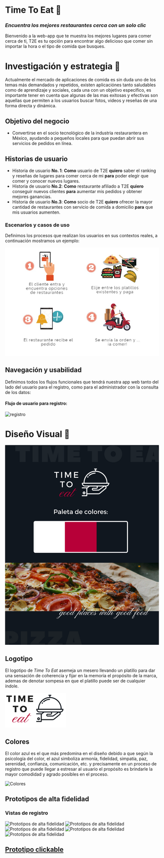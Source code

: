 
# Time To Eat :fork_and_knife:
### *Encuentra los mejores restaurantes cerca con un solo clic*

Bienvenido a la web-app que te muestra los mejores lugares para comer cerca de ti, T2E es tu opción para encontrar algo delicioso que comer sin importar la hora o el tipo de comida que busques.

# Investigación y estrategia :pencil:

Actualmente el mercado de aplicaciones de comida es sin duda uno de los temas más demandados y repetidos, existen aplicaciónes tanto saludables como de aprendizaje y sociales, cada una con un objetivo específico, es importante tener en cuenta que algunas de las mas exitosas y efectivas son aquellas que permiten a los usuarios buscar fotos, videos y reseñas de una forma directa y dinámica.

## Objetivo del negocio

 - Convertirse en el socio tecnológico de la industria restaurantera en México, ayudando a pequeños locales para que puedan abrir sus servicios de pedidos en línea.

## Historias de usuario

- Historia de usuario **No. 1**: **Como** usuario de T2E **quiero** saber el ranking y reseñas de lugares para comer cerca de mi **para** poder elegir que comer y conocer nuevos lugares.
- Historia de usuario **No.2**: **Como** restaurante afiliado a T2E **quiero** conseguir nuevos clientes **para** aumentar mis pedidos y obtener mejores ganancias.
- Historia de usuario **No.3**: **Como** socio de T2E **quiero** ofrecer la mayor cantidad de restaurantes con servicio de comida a domicilio **para** que mis usuarios aumenten.

### Escenarios y casos de uso

 Definimos los procesos que realizan los usuarios en sus contextos reales, a continuación mostramos un ejemplo:

![Escenario](src/images/escenario.jpg)

## Navegación y usabilidad

Definimos todos los flujos funcionales que tendrá nuestra app web tanto del lado del usuario para el registro, como para el administrador con la consulta de los datos:

#### Flujo de usuario para registro:

![registro](src/images/flujo.jpg)

# Diseño Visual :art:

![Propuesta de diseño](src/images/propuesta.png)

## Logotipo

El logotipo de *Time To Eat* asemeja un mesero llevando un platillo para dar una sensación de coherencia y fijar en la memoria el propósito de la marca, ademas de denotar sompesa en que el platillo puede ser de cualquier índole.

![Logotipo](src/images/t2e.png)

## Colores

El color azul es el que más predomina en el diseño debido a que según la psicología del color, el azul simboliza armonía, fidelidad, simpatía, paz, serenidad, confianza, comunicación, etc. y precisamente en un proceso de registro que puede llegar a estresar al usuario el propósito es brindarle la mayor comodidad y agrado posibles en el proceso.

![Colores](src/images/colores.png)

## Prototipos de alta fidelidad

### Vistas de registro
![Prototipos de alta fidelidad](src/images/altafidelidad1.png)
![Prototipos de alta fidelidad](src/images/altafidelidad2.png)
![Prototipos de alta fidelidad](src/images/altafidelidad3.png)
![Prototipos de alta fidelidad](src/images/altafidelidad4.png)
![Prototipos de alta fidelidad](src/images/altafidelidad5.png)

## [Prototipo clickable](https://marvelapp.com/9b9ijf7)
